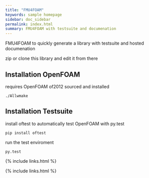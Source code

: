 ```yaml
---
title: "FMU4FOAM"
keywords: sample homepage
sidebar: doc_sidebar
permalink: index.html
summary: FMU4FOAM with testsuite and documenation
---
```


FMU4FOAM to quickly generate a library with testsuite and hosted documenation

zip or clone this library and edit it from there

## Installation OpenFOAM

requires OpenFOAM of2012 sourced and installed

```
./Allwmake
```
## Installation Testsuite

install oftest to automatically test OpenFOAM with py.test

```
pip install oftest
```

run the test enviroment
```
py.test
```

{% include links.html %}



{% include links.html %}
